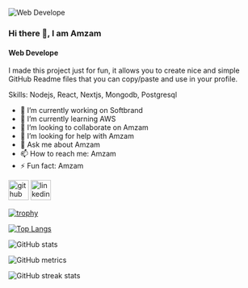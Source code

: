 ![Web Develope](https://media.licdn.com/dms/image/D5616AQHYsWpIGUvJAg/profile-displaybackgroundimage-shrink_350_1400/0/1696675574407?e=1720656000&v=beta&t=HB_N5Eutx5sq4Lf-PslnARf-iFIEhYJtqF4uio_C02s)
### Hi there 👋, I am Amzam
#### Web Develope


I made this project just for fun, it allows you to create nice and simple GitHub Readme files that you can copy/paste and use in your profile.

Skills: Nodejs, React, Nextjs, Mongodb, Postgresql

- 🔭 I’m currently working on Softbrand 
- 🌱 I’m currently learning AWS  
- 👯 I’m looking to collaborate on Amzam 
- 🤔 I’m looking for help with Amzam 
- 💬 Ask me about Amzam 
- 📫 How to reach me: Amzam 
- ⚡ Fun fact: Amzam 


[<img src='https://cdn.jsdelivr.net/npm/simple-icons@3.0.1/icons/github.svg' alt='github' height='40'>](https://github.com/amzamulh)  [<img src='https://cdn.jsdelivr.net/npm/simple-icons@3.0.1/icons/linkedin.svg' alt='linkedin' height='40'>](https://www.linkedin.com/in/amzam/)  

[![trophy](https://github-profile-trophy.vercel.app/?username=amzamulh)](https://github.com/ryo-ma/github-profile-trophy)

[![Top Langs](https://github-readme-stats.vercel.app/api/top-langs/?username=amzamulh)](https://github.com/anuraghazra/github-readme-stats)

![GitHub stats](https://github-readme-stats.vercel.app/api?username=amzamulh&show_icons=true)  

![GitHub metrics](https://metrics.lecoq.io/amzamulh)  

![GitHub streak stats](https://streak-stats.demolab.com/?user=amzamulh)  

